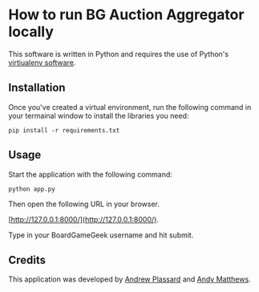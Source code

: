 # How to run BG Auction Aggregator locally

This software is written in Python and requires the use of Python's [virtiualenv software](https://www.dabapps.com/blog/introduction-to-pip-and-virtualenv-python/).

## Installation

Once you've created a virtual environment, run the following command in your termainal window to install the libraries you need:

`pip install -r requirements.txt`

## Usage

Start the application with the following command:

`python app.py`

Then open the following URL in your browser.

[http://127.0.0.1:8000/](http://127.0.0.1:8000/).

Type in your BoardGameGeek username and hit submit.

## Credits

This application was developed by [Andrew Plassard](https://github.com/aplassard) and [Andy Matthews](https://github.com/commadelimited).

